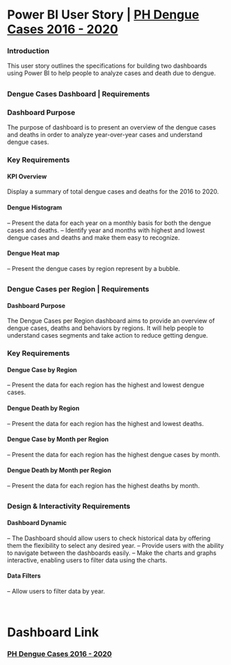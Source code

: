 # Power BI User Story | [PH Dengue Cases 2016 - 2020](https://app.powerbi.com/view?r=eyJrIjoiNzkzMzVlZjMtY2IzMi00Y2E5LTlmZmEtNjMwOWE4OTFkMzM2IiwidCI6ImRmODY3OWNkLWE4MGUtNDVkOC05OWFjLWM4M2VkN2ZmOTVhMCJ9)

### Introduction
This user story outlines the specifications for building two dashboards using Power BI to help people to analyze cases and death due to dengue. 
##
### Dengue Cases Dashboard | Requirements

### Dashboard Purpose
The purpose of dashboard is to present an overview of the dengue cases and deaths in order to analyze year-over-year cases and understand dengue cases.

### Key Requirements

#### KPI Overview
Display a summary of total dengue cases and deaths for the 2016 to 2020.

#### Dengue Histogram
 – Present the data for each year on a monthly basis for both the dengue cases and deaths.
 – Identify year and months with highest and lowest dengue cases and deaths and make them easy to recognize.

#### Dengue Heat map
 – Present the dengue cases by region represent by a bubble. 
##
### Dengue Cases per Region | Requirements

#### Dashboard Purpose
The Dengue Cases per Region dashboard aims to provide an overview of dengue cases, deaths and behaviors by regions. It will help people to understand cases segments and take action to reduce getting dengue.

### Key Requirements

#### Dengue Case by Region
 – Present the data for each region has the highest and lowest dengue cases.

#### Dengue Death by Region
 – Present the data for each region has the highest and lowest deaths.

#### Dengue Case by Month per Region
 – Present the data for each region has the highest dengue cases by month.

#### Dengue Death by Month per Region
 – Present the data for each region has the highest deaths by month.
##
### Design & Interactivity Requirements

#### Dashboard Dynamic
 – The Dashboard should allow users to check historical data by offering them the flexibility to select any desired year.
 – Provide users with the ability to navigate between the dashboards easily.
 – Make the charts and graphs interactive, enabling users to filter data using the charts.

#### Data Filters
 – Allow users to filter data by year.

<br>

# Dashboard Link
### [PH Dengue Cases 2016 - 2020](https://app.powerbi.com/view?r=eyJrIjoiNzkzMzVlZjMtY2IzMi00Y2E5LTlmZmEtNjMwOWE4OTFkMzM2IiwidCI6ImRmODY3OWNkLWE4MGUtNDVkOC05OWFjLWM4M2VkN2ZmOTVhMCJ9)
